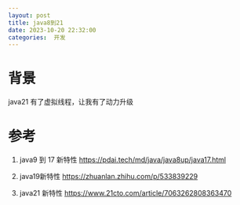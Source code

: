 ```yaml
---
layout: post
title: java8到21
date: 2023-10-20 22:32:00
categories:  开发
---
```


# 背景
java21 有了虚拟线程，让我有了动力升级

# 参考
1.  java9 到 17 新特性
    https://pdai.tech/md/java/java8up/java17.html
    
2.  java19新特性
    https://zhuanlan.zhihu.com/p/533839229 

3.  java21 新特性
    https://www.21cto.com/article/7063262808363470
